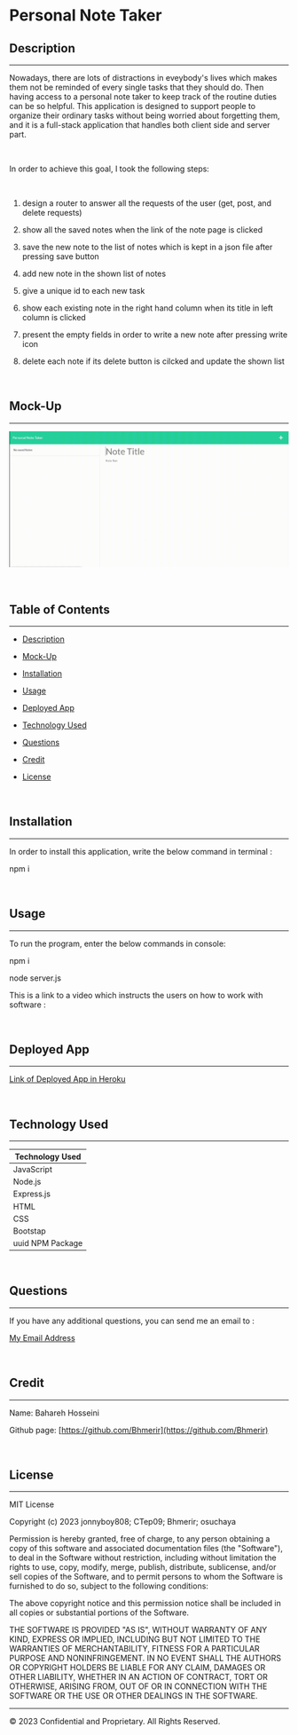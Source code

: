 # Personal Note Taker

## Description 
---

Nowadays, there are lots of distractions in eveybody's lives which makes them not be reminded of every single tasks that they should do. Then having access to a personal note taker to keep track of the routine duties can be so helpful. This application is designed to support people to organize their ordinary tasks without being worried about forgetting them, and it is a full-stack application that handles both client side and server part.

<br>

In order to achieve this goal, I took the following steps:

<br>

1. design a router to answer all the requests of the user (get, post, and delete requests)

2. show all the saved notes when the link of the note page is clicked

3. save the new note to the list of notes which is kept in a json file after pressing save button

4. add new note in the shown list of notes

5. give a unique id to each new task

6. show each existing note in the right hand column when its title in left column is clicked

7. present the empty fields in order to write a new note after pressing write icon

8. delete each note if its delete button is cilcked and update the shown list

<br>

## Mock-Up
---

![personal-note-taker.gif](./public/assets/image/personal-note-taker.gif)

<br>

## Table of Contents

---

* [Description](#description)

* [Mock-Up](#mock-up)

* [Installation](#installation)

* [Usage](#usage)

* [Deployed App](#deployed-app)

* [Technology Used](#technology-used)

* [Questions](#questions)

* [Credit](#credit)

* [License](#license)

<br>

## Installation

---

In order to install this application, write the below command in terminal :

npm i

<br>

## Usage

---

To run the program, enter the below commands in console:

npm i 

node server.js

This is a link to a video which instructs the users on how to work with software : 

<br>

## Deployed App

---

[Link of Deployed App in Heroku]()


<br>


## Technology Used

---

| Technology Used         |
| -------------           |
| JavaScript              |  
| Node.js                 |    
| Express.js              | 
| HTML                    |
| CSS                     |
| Bootstap                |
| uuid NPM Package        |

<br>

## Questions 

---

If you have any additional questions, you can send me an email to :

[My Email Address](mailto:(mer_ir@yahoo.com))

<br>

## Credit

---

Name:     Bahareh Hosseini

Github page:      [https://github.com/Bhmerir](https://github.com/Bhmerir)

<br>

## License

---

MIT License

Copyright (c) 2023 jonnyboy808; CTep09; Bhmerir; osuchaya

Permission is hereby granted, free of charge, to any person obtaining a copy
of this software and associated documentation files (the "Software"), to deal
in the Software without restriction, including without limitation the rights
to use, copy, modify, merge, publish, distribute, sublicense, and/or sell
copies of the Software, and to permit persons to whom the Software is
furnished to do so, subject to the following conditions:

The above copyright notice and this permission notice shall be included in all
copies or substantial portions of the Software.

THE SOFTWARE IS PROVIDED "AS IS", WITHOUT WARRANTY OF ANY KIND, EXPRESS OR
IMPLIED, INCLUDING BUT NOT LIMITED TO THE WARRANTIES OF MERCHANTABILITY,
FITNESS FOR A PARTICULAR PURPOSE AND NONINFRINGEMENT. IN NO EVENT SHALL THE
AUTHORS OR COPYRIGHT HOLDERS BE LIABLE FOR ANY CLAIM, DAMAGES OR OTHER
LIABILITY, WHETHER IN AN ACTION OF CONTRACT, TORT OR OTHERWISE, ARISING FROM,
OUT OF OR IN CONNECTION WITH THE SOFTWARE OR THE USE OR OTHER DEALINGS IN THE
SOFTWARE.


---

© 2023 Confidential and Proprietary. All Rights Reserved.
